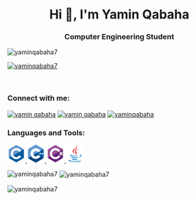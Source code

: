 <h1 align="center">Hi 👋, I'm Yamin Qabaha</h1>
<h3 align="center">Computer Engineering Student</h3>

<p align="left"> <img src="https://komarev.com/ghpvc/?username=yaminqabaha7&label=Profile%20views&color=0e75b6&style=flat" alt="yaminqabaha7" /> </p>

<p align="left"> <a href="https://github.com/ryo-ma/github-profile-trophy"><img src="https://github-profile-trophy.vercel.app/?username=yaminqabaha7" alt="yaminqabaha7" /></a> </p>

<p align="left"> <a href="https://twitter.com/" target="blank"><img src="https://img.shields.io/twitter/follow/?logo=twitter&style=for-the-badge" alt="" /></a> </p>

<h3 align="left">Connect with me:</h3>
<p align="left">
<a href="https://linkedin.com/in/yamin qabaha" target="blank"><img align="center" src="https://raw.githubusercontent.com/rahuldkjain/github-profile-readme-generator/master/src/images/icons/Social/linked-in-alt.svg" alt="yamin qabaha" height="30" width="40" /></a>
<a href="https://fb.com/yamin qabaha" target="blank"><img align="center" src="https://raw.githubusercontent.com/rahuldkjain/github-profile-readme-generator/master/src/images/icons/Social/facebook.svg" alt="yamin qabaha" height="30" width="40" /></a>
<a href="https://instagram.com/yaminqabaha" target="blank"><img align="center" src="https://raw.githubusercontent.com/rahuldkjain/github-profile-readme-generator/master/src/images/icons/Social/instagram.svg" alt="yaminqabaha" height="30" width="40" /></a>
</p>

<h3 align="left">Languages and Tools:</h3>
<p align="left"> <a href="https://www.cprogramming.com/" target="_blank" rel="noreferrer"> <img src="https://raw.githubusercontent.com/devicons/devicon/master/icons/c/c-original.svg" alt="c" width="40" height="40"/> </a> <a href="https://www.w3schools.com/cpp/" target="_blank" rel="noreferrer"> <img src="https://raw.githubusercontent.com/devicons/devicon/master/icons/cplusplus/cplusplus-original.svg" alt="cplusplus" width="40" height="40"/> </a> <a href="https://www.w3schools.com/cs/" target="_blank" rel="noreferrer"> <img src="https://raw.githubusercontent.com/devicons/devicon/master/icons/csharp/csharp-original.svg" alt="csharp" width="40" height="40"/> </a> <a href="https://www.java.com" target="_blank" rel="noreferrer"> <img src="https://raw.githubusercontent.com/devicons/devicon/master/icons/java/java-original.svg" alt="java" width="40" height="40"/> </a> </p>

<p><img align="left" src="https://github-readme-stats.vercel.app/api/top-langs?username=yaminqabaha7&show_icons=true&locale=en&layout=compact" alt="yaminqabaha7" /></p>

<p>&nbsp;<img align="center" src="https://github-readme-stats.vercel.app/api?username=yaminqabaha7&show_icons=true&locale=en" alt="yaminqabaha7" /></p>

<p><img align="center" src="https://github-readme-streak-stats.herokuapp.com/?user=yaminqabaha7&" alt="yaminqabaha7" /></p>
